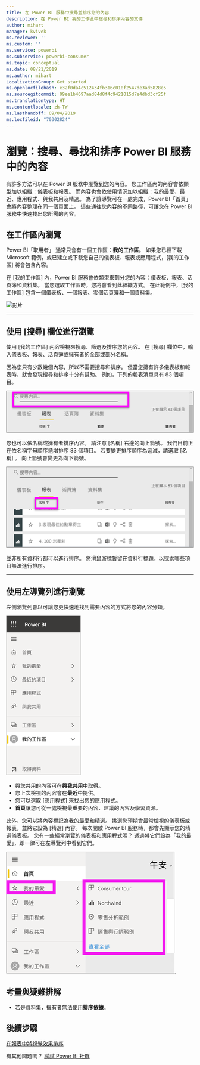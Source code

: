 ```yaml
---
title: 在 Power BI 服務中搜尋並排序您的內容
description: 在 Power BI 我的工作區中搜尋和排序內容的文件
author: mihart
manager: kvivek
ms.reviewer: ''
ms.custom: ''
ms.service: powerbi
ms.subservice: powerbi-consumer
ms.topic: conceptual
ms.date: 08/21/2019
ms.author: mihart
LocalizationGroup: Get started
ms.openlocfilehash: e32f0da4c512434fb316c010f2547de3ad5828e5
ms.sourcegitcommit: 09ee1b4697aad84d8f4c9421015d7e4dbd3cf25f
ms.translationtype: HT
ms.contentlocale: zh-TW
ms.lasthandoff: 09/04/2019
ms.locfileid: "70302824"
---
```

# <a name="navigation-searching-finding-and-sorting-content-in-power-bi-service"></a>瀏覽：搜尋、尋找和排序 Power BI 服務中的內容
有許多方法可以在 Power BI 服務中瀏覽到您的內容。 您工作區內的內容會依類型加以組織：儀表板和報表。  而內容也會依使用情況加以組織：我的最愛、最近、應用程式、與我共用及精選。 為了讓導覽可在一處完成，Power BI「首頁」  會將內容整理在同一個頁面上。 這些通往您內容的不同路徑，可讓您在 Power BI 服務中快速找出您所需的內容。  

## <a name="navigation-within-workspaces"></a>在工作區內瀏覽

Power BI「取用者」  通常只會有一個工作區：**我的工作區**。 如果您已經下載 Microsoft 範例，或已建立或下載您自己的儀表板、報表或應用程式，[我的工作區]  將會包含內容。  

在 [我的工作區]  內，Power BI 服務會依類型來劃分您的內容：儀表板、報表、活頁簿和資料集。 當您選取工作區時，您將會看到此組織方式。 在此範例中，[我的工作區]  包含一個儀表板、一個報表、零個活頁簿和一個資料集。

![影片](./media/end-user-search-sort/myworkspace/myworkspace.gif)

________________________________________
## <a name="navigation-using-the-search-field"></a>使用 [搜尋] 欄位進行瀏覽
使用 [我的工作區]  內容檢視來搜尋、篩選及排序您的內容。 在 [搜尋] 欄位中，輸入儀表板、報表、活頁簿或擁有者的全部或部分名稱。  

因為您只有少數幾個內容，所以不需要搜尋和排序。  但當您擁有許多儀表板和報表時，就會發現搜尋和排序十分有幫助。 例如，下列的報表清單具有 83 個項目。 

![搜尋報表](./media/end-user-experience/power-bi-search.png)

您也可以依名稱或擁有者排序內容。 請注意 [名稱]  右邊的向上箭號。 我們目前正在依名稱字母順序遞增排序 83 個項目。 若要變更排序順序為遞減，請選取 [名稱]  。 向上箭號會變更為向下箭號。

![排序內容](./media/end-user-experience/power-bi-sort-new.png)

並非所有資料行都可以進行排序。 將滑鼠游標暫留在資料行標題，以探索哪些項目無法進行排序。

___________________________________________________________________
## <a name="navigation-using-the-left-nav-bar"></a>使用左導覽列進行瀏覽
左側瀏覽列會以可讓您更快速地找到需要內容的方式將您的內容分類。  

![左側瀏覽列](./media/end-user-search-sort/power-bi-navbar.png)


- 與您共用的內容可在**與我共用**中取得。
- 您上次檢視的內容會在**最近**中提供。 
- 您可以選取 [應用程式]  來找出您的應用程式。
- **首頁**讓您可從一處檢視最重要的內容、建議的內容及學習資源。

此外，您可以將內容標記為[我的最愛](end-user-favorite.md)和[精選](end-user-featured.md)。 挑選您預期會最常檢視的儀表板或報表，並將它設為 [精選]  內容。 每次開啟 Power BI 服務時，都會先顯示您的精選儀表板。 您有一些經常瀏覽的儀表板和應用程式嗎？ 透過將它們設為「我的最愛」，即一律可在左導覽列中看到它們。

![[我的最愛] 飛出視窗](./media/end-user-search-sort/power-bi-favorite.png).



## <a name="considerations-and-troubleshooting"></a>考量與疑難排解
* 若是資料集，擁有者無法使用**排序依據**。

## <a name="next-steps"></a>後續步驟
[在報表中將視覺效果排序](end-user-change-sort.md)

有其他問題嗎？ [試試 Power BI 社群](http://community.powerbi.com/)
